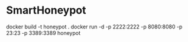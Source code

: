 # SmartHoneypot
docker build -t honeypot .
docker run -d -p 2222:2222 -p 8080:8080 -p 23:23 -p 3389:3389 honeypot